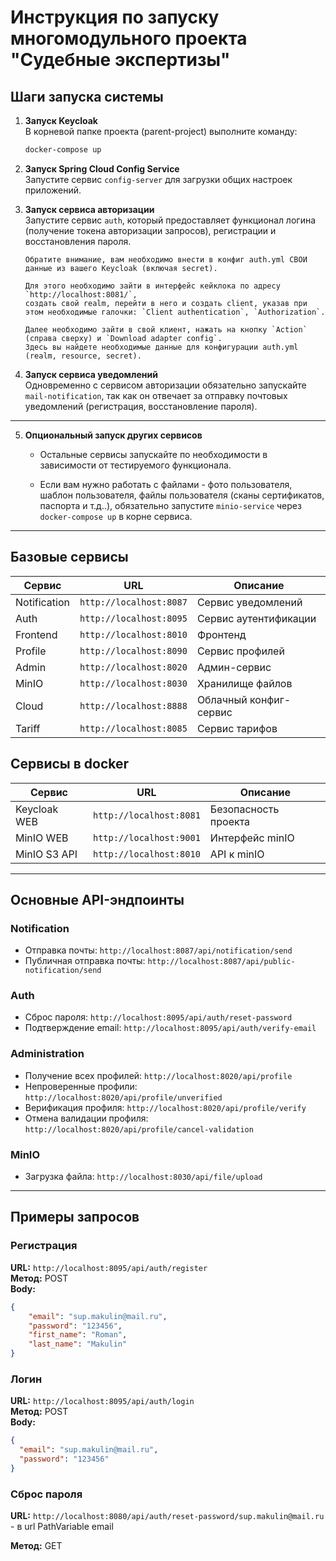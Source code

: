 # Инструкция по запуску многомодульного проекта "Судебные экспертизы"

## Шаги запуска системы

1. **Запуск Keycloak**  
   В корневой папке проекта (parent-project) выполните команду:
   ```bash
   docker-compose up
   ```


2. **Запуск Spring Cloud Config Service**  
   Запустите сервис `config-server` для загрузки общих настроек приложений.


3. **Запуск сервиса авторизации**  
   Запустите сервис `auth`, который предоставляет функционал логина (получение токена авторизации запросов), регистрации
   и восстановления пароля.

   ```
   Обратите внимание, вам необходимо внести в конфиг auth.yml СВОИ данные из вашего Keycloak (включая secret). 
   
   Для этого необходимо зайти в интерфейс кейклока по адресу `http://localhost:8081/`, 
   создать свой realm, перейти в него и создать client, указав при этом необходимые галочки: `Client authentication`, `Authorization`.
   
   Далее необходимо зайти в свой клиент, нажать на кнопку `Action` (справа сверху) и `Download adapter config`. 
   Здесь вы найдете необходимые данные для конфигурации auth.yml (realm, resource, secret).
   ```

4. **Запуск сервиса уведомлений**  
   Одновременно с сервисом авторизации обязательно запускайте `mail-notification`, так как он отвечает за отправку
   почтовых уведомлений (регистрация, восстановление пароля).

---

5. **Опциональный запуск других сервисов**
    - Остальные сервисы запускайте по необходимости в зависимости от тестируемого функционала.

    - Если вам нужно работать с файлами - фото пользователя, шаблон пользователя, файлы пользователя (сканы
      сертификатов, паспорта и т.д..), обязательно запустите `minio-service` через `docker-compose up` в корне сервиса.

---

## Базовые сервисы

| Сервис       | URL                     | Описание               |
|--------------|-------------------------|------------------------|
| Notification | `http://localhost:8087` | Сервис уведомлений     |
| Auth         | `http://localhost:8095` | Сервис аутентификации  |
| Frontend     | `http://localhost:8010` | Фронтенд               |
| Profile      | `http://localhost:8090` | Сервис профилей        |
| Admin        | `http://localhost:8020` | Админ-сервис           |
| MinIO        | `http://localhost:8030` | Хранилище файлов       |
| Cloud        | `http://localhost:8888` | Облачный конфиг-сервис |
| Tariff       | `http://localhost:8085` | Сервис тарифов         |

## Сервисы в docker

| Сервис       | URL                     | Описание             |
|--------------|-------------------------|----------------------|
| Keycloak WEB | `http://localhost:8081` | Безопасность проекта |
| MinIO WEB    | `http://localhost:9001` | Интерфейс minIO      |
| MinIO S3 API | `http://localhost:8010` | API к minIO          |

---

## Основные API-эндпоинты

### Notification

- Отправка почты: `http://localhost:8087/api/notification/send`
- Публичная отправка почты: `http://localhost:8087/api/public-notification/send`

### Auth

- Сброс пароля: `http://localhost:8095/api/auth/reset-password`
- Подтверждение email: `http://localhost:8095/api/auth/verify-email`

### Administration

- Получение всех профилей: `http://localhost:8020/api/profile`
- Непроверенные профили: `http://localhost:8020/api/profile/unverified`
- Верификация профиля: `http://localhost:8020/api/profile/verify`
- Отмена валидации профиля: `http://localhost:8020/api/profile/cancel-validation`

### MinIO

- Загрузка файла: `http://localhost:8030/api/file/upload`


---

## Примеры запросов

### Регистрация
**URL:** `http://localhost:8095/api/auth/register`  
**Метод:** POST  
**Body:**
```json
{
    "email": "sup.makulin@mail.ru",
    "password": "123456",
    "first_name": "Roman",
    "last_name": "Makulin"
}
```

### Логин
**URL:** `http://localhost:8095/api/auth/login`  
**Метод:** POST  
**Body:**
```json
{
  "email": "sup.makulin@mail.ru",
  "password": "123456"
}
```

### Сброс пароля
**URL:** `http://localhost:8080/api/auth/reset-password/sup.makulin@mail.ru`  - в url PathVariable email

**Метод:** GET

